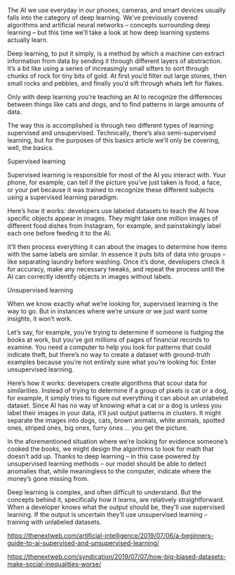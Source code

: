 


The AI we use everyday in our phones, cameras, and smart devices usually falls into the category 
of deep learning. We’ve previously covered algorithms and artificial neural networks – concepts 
surrounding deep learning – but this time we’ll take a look at how deep learning systems actually 
learn.


Deep learning, to put it simply, is a method by which a machine can extract information from data by 
sending it through different layers of abstraction. It’s a bit like using a series of increasingly 
small sifters to sort through chunks of rock for tiny bits of gold. At first you’d filter out large 
stones, then small rocks and pebbles, and finally you’d sift through whats left for flakes.

Only with deep learning you’re teaching an AI to recognize the differences between things like cats 
and dogs, and to find patterns in large amounts of data.

The way this is accomplished is through two different types of learning: supervised and unsupervised. 
Technically, there’s also semi-supervised learning, but for the purposes of this basics article we’ll 
only be covering, well, the basics.

Supervised learning

Supervised learning is responsible for most of the AI you interact with. Your phone, for example, can 
tell if the picture you’ve just taken is food, a face, or your pet because it was trained to recognize 
these different subjects using a supervised learning paradigm.

Here’s how it works: developers use labeled datasets to teach the AI how specific objects appear in 
images. They might take one million images of different food dishes from Instagram, for example, and 
painstakingly label each one before feeding it to the AI.

It’ll then process everything it can about the images to determine how items with the same labels are 
similar. In essence it puts bits of data into groups – like separating laundry before washing. Once 
it’s done, developers check it for accuracy, make any necessary tweaks, and repeat the process until 
the AI can correctly identify objects in images without labels.


Unsupervised learning

When we know exactly what we’re looking for, supervised learning is the way to go. But in instances 
where we’re unsure or we just want some insights, it won’t work.

Let’s say, for example, you’re trying to determine if someone is fudging the books at work, but you’ve 
got millions of pages of financial records to examine. You need a computer to help you look for patterns 
that could indicate theft, but there’s no way to create a dataset with ground-truth examples because 
you’re not entirely sure what you’re looking for. Enter unsupervised learning.

Here’s how it works: developers create algorithms that scour data for similarities. Instead of trying 
to determine if a group of pixels is cat or a dog, for example, it simply tries to figure out everything 
it can about an unlabeled dataset. Since AI has no way of knowing what a cat or a dog is unless you label 
their images in your data, it’ll just output patterns in clusters. It might separate the images into dogs, 
cats, brown animals, white animals, spotted ones, striped ones, big ones, furry ones … you get the picture.

In the aforementioned situation where we’re looking for evidence someone’s cooked the books, we might 
design the algorithms to look for math that doesn’t add up. Thanks to deep learning – in this case powered 
by unsupervised learning methods – our model should be able to detect anomalies that, while meaningless to
the computer, indicate where the money’s gone missing from.

Deep learning is complex, and often difficult to understand. But the concepts behind it, specifically how 
it learns, are relatively straightforward. When a developer knows what the output should be, they’ll use 
supervised learning. If the output is uncertain they’ll use unsupervised learning – training with unlabeled 
datasets.


https://thenextweb.com/artificial-intelligence/2019/07/06/a-beginners-guide-to-ai-supervised-and-unsupervised-learning/

https://thenextweb.com/syndication/2019/07/07/how-big-biased-datasets-make-social-inequalities-worse/

